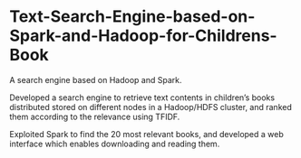# Text-Search-Engine-based-on-Spark-and-Hadoop-for-Childrens-Book
A search engine based on Hadoop and Spark.

Developed a search engine to retrieve text contents in children’s books distributed stored on different nodes in a Hadoop/HDFS cluster, and ranked them according to the relevance using TFIDF.

Exploited Spark to find the 20 most relevant books, and developed a web interface which enables downloading and reading them.
